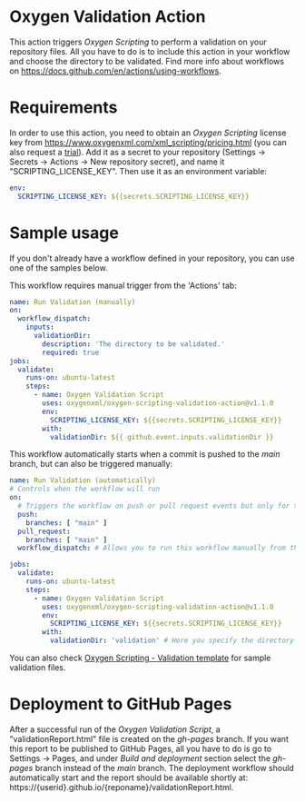 # Oxygen Validation Action

This action triggers <i>Oxygen Scripting</i> to perform a validation on your repository files. All you have to do is to include this action in your workflow and choose the directory to be validated. Find more info about workflows on https://docs.github.com/en/actions/using-workflows.

# Requirements

In order to use this action, you need to obtain an <i>Oxygen Scripting</i> license key from https://www.oxygenxml.com/xml_scripting/pricing.html (you can also request a [trial](https://www.oxygenxml.com/xml_scripting/register.html)). Add it as a secret to your repository (Settings &rarr; Secrets &rarr; Actions &rarr; New repository secret), and name it "SCRIPTING_LICENSE_KEY".
Then use it as an environment variable:
```yaml
env:
  SCRIPTING_LICENSE_KEY: ${{secrets.SCRIPTING_LICENSE_KEY}}
```

# Sample usage

If you don't already have a workflow defined in your repository, you can use one of the samples below.

This workflow requires manual trigger from the 'Actions' tab:
```yaml
name: Run Validation (manually)
on:
  workflow_dispatch:
    inputs:
      validationDir:
        description: 'The directory to be validated.'
        required: true
jobs:
  validate:
    runs-on: ubuntu-latest
    steps:
      - name: Oxygen Validation Script
        uses: oxygenxml/oxygen-scripting-validation-action@v1.1.0
        env:
          SCRIPTING_LICENSE_KEY: ${{secrets.SCRIPTING_LICENSE_KEY}}
        with:
          validationDir: ${{ github.event.inputs.validationDir }}
```
This workflow automatically starts when a commit is pushed to the <i>main</i> branch, but can also be triggered manually:
```yaml
name: Run Validation (automatically)
# Controls when the workflow will run
on:
  # Triggers the workflow on push or pull request events but only for the "main" branch
  push:
    branches: [ "main" ]
  pull_request:
    branches: [ "main" ]
  workflow_dispatch: # Allows you to run this workflow manually from the Actions tab

jobs:
  validate:
    runs-on: ubuntu-latest
    steps:
      - name: Oxygen Validation Script
        uses: oxygenxml/oxygen-scripting-validation-action@v1.1.0
        env:
          SCRIPTING_LICENSE_KEY: ${{secrets.SCRIPTING_LICENSE_KEY}}
        with:
          validationDir: 'validation' # Here you specify the directory to be validated.
```

You can also check [Oxygen Scripting - Validation template](https://github.com/oxygenxml/oxygen-script-validation-template) for sample validation files.

# Deployment to GitHub Pages

After a successful run of the <i>Oxygen Validation Script</i>, a "validationReport.html" file is created on the <i>gh-pages</i> branch. If you want this report to be published to GitHub Pages, all you have to do is go to Settings &rarr; Pages, and under <i>Build and deployment</i> section select the <i>gh-pages</i> branch instead of the <i>main</i> branch. 
The deployment workflow should automatically start and the report should be available shortly at: https://{userid}.github.io/{reponame}/validationReport.html.

